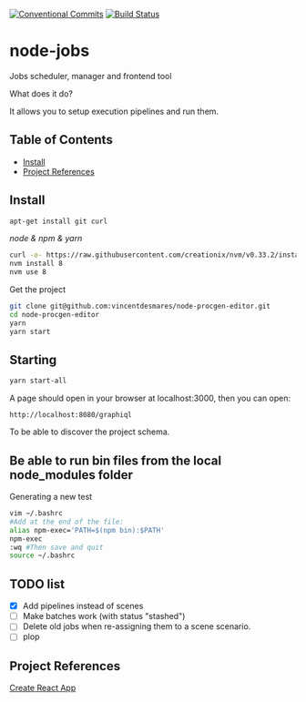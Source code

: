[![Conventional Commits](https://img.shields.io/badge/Conventional%20Commits-1.0.0-yellow.svg)](https://conventionalcommits.org)
[![Build Status](https://travis-ci.org/vincentdesmares/node-jobs.svg?branch=master)](https://travis-ci.org/vincentdesmares/node-jobs)

# node-jobs

Jobs scheduler, manager and frontend tool

What does it do?

It allows you to setup execution pipelines and run them.

## Table of Contents

* [Install](#install)
* [Project References](#project-references)

## Install

```bash
apt-get install git curl
```

_node & npm & yarn_

```bash
curl -o- https://raw.githubusercontent.com/creationix/nvm/v0.33.2/install.sh | bash
nvm install 8
nvm use 8
```

Get the project

```bash
git clone git@github.com:vincentdesmares/node-procgen-editor.git
cd node-procgen-editor
yarn
yarn start
```

## Starting

```bash
yarn start-all
```

A page should open in your browser at localhost:3000, then you can open:

```
http://localhost:8080/graphiql
```

To be able to discover the project schema.

## Be able to run bin files from the local node_modules folder

Generating a new test

```bash
vim ~/.bashrc
#Add at the end of the file:
alias npm-exec='PATH=$(npm bin):$PATH'
npm-exec
:wq #Then save and quit
source ~/.bashrc
```

## TODO list

* [x] Add pipelines instead of scenes
* [ ] Make batches work (with status "stashed")
* [ ] Delete old jobs when re-assigning them to a scene scenario.
* [ ] plop

## Project References

[Create React App](https://github.com/facebookincubator/create-react-app)
